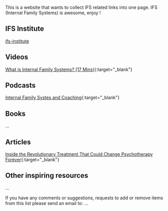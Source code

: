 
This is a website that wants to collect IFS related links into one page.
IFS (Internal Family Systems) is awesome, enjoy !

## IFS Institute
[ifs-institute](http://ifs-institute.com)
## Videos

[What is Internal Family Systems? (17 Mins)](https://www.youtube.com/watch?v=Ym8o762U7uc){:target="_blank"}
## Podcasts

[Internal Family Systes and Coaching](https://soundcloud.com/coachesrising/62-richard-schwartz-internal-family-systems-and-coaching){:target="_blank"}
## Books
...
## Articles
[Inside the Revolutionary Treatment That Could Change Psychotherapy Forever](https://elemental.medium.com/inside-the-revolutionary-treatment-that-could-change-psychotherapy-forever-8be035d54770){:target="_blank"}
## Other inspiring resources
...

If you have any comments or suggestions, requests to add or remove items from this list please send an email to: ...
